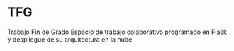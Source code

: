 # TFG
Trabajo Fin de Grado Espacio de trabajo colaborativo programado en Flask y despliegue de su arquitectura en la nube
